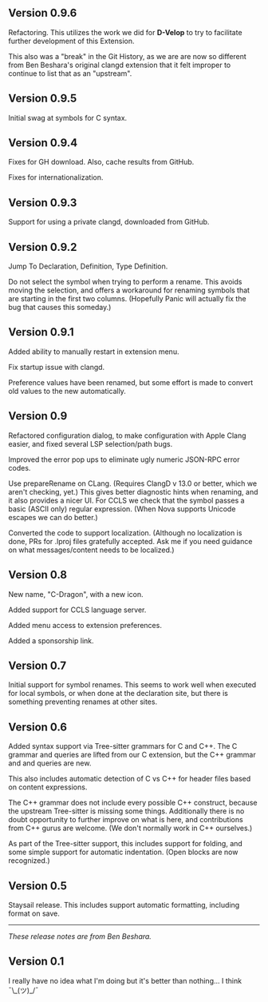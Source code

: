 ## Version 0.9.6

Refactoring. This utilizes the work we did for **D-Velop** to try to
facilitate further development of this Extension.

This also was a "break" in the Git History, as we are are now so different
from Ben Beshara's original clangd extension that it felt improper to continue
to list that as an "upstream".

## Version 0.9.5

Initial swag at symbols for C syntax.

## Version 0.9.4

Fixes for GH download. Also, cache results from GitHub.

Fixes for internationalization.

## Version 0.9.3

Support for using a private clangd, downloaded from GitHub.

## Version 0.9.2

Jump To Declaration, Definition, Type Definition.

Do not select the symbol when trying to perform a rename.
This avoids moving the selection, and offers a workaround for renaming
symbols that are starting in the first two columns. (Hopefully Panic
will actually fix the bug that causes this someday.)

## Version 0.9.1

Added ability to manually restart in extension menu.

Fix startup issue with clangd.

Preference values have been renamed, but some effort is made to convert
old values to the new automatically.

## Version 0.9

Refactored configuration dialog, to make configuration with Apple Clang easier,
and fixed several LSP selection/path bugs.

Improved the error pop ups to eliminate ugly numeric JSON-RPC error codes.

Use prepareRename on CLang. (Requires ClangD v 13.0 or better, which we aren't
checking, yet.) This gives better diagnostic hints when renaming, and it also
provides a nicer UI. For CCLS we check that the symbol passes a basic (ASCII only)
regular expression. (When Nova supports Unicode escapes we can do better.)

Converted the code to support localization. (Although no localization is done,
PRs for .lproj files gratefully accepted. Ask me if you need guidance on what
messages/content needs to be localized.)

## Version 0.8

New name, "C-Dragon", with a new icon.

Added support for CCLS language server.

Added menu access to extension preferences.

Added a sponsorship link.

## Version 0.7

Initial support for symbol renames. This seems to work well when
executed for local symbols, or when done at the declaration site,
but there is something preventing renames at other sites.

## Version 0.6

Added syntax support via Tree-sitter grammars for C and C++.
The C grammar and queries are lifted from our C extension, but the C++
grammar and and queries are new.

This also includes automatic detection of C vs C++ for header files based
on content expressions.

The C++ grammar does not include every possible C++ construct, because the
upstream Tree-sitter is missing some things. Additionally there is no
doubt opportunity to further improve on what is here, and contributions
from C++ gurus are welcome. (We don't normally work in C++ ourselves.)

As part of the Tree-sitter support, this includes support for folding,
and some simple support for automatic indentation. (Open blocks are now
recognized.)

## Version 0.5

Staysail release. This includes support automatic formatting, including
format on save.

---

_These release notes are from Ben Beshara._

## Version 0.1

I really have no idea what I'm doing but it's better than nothing... I think ¯\\\_(ツ)\_/¯
